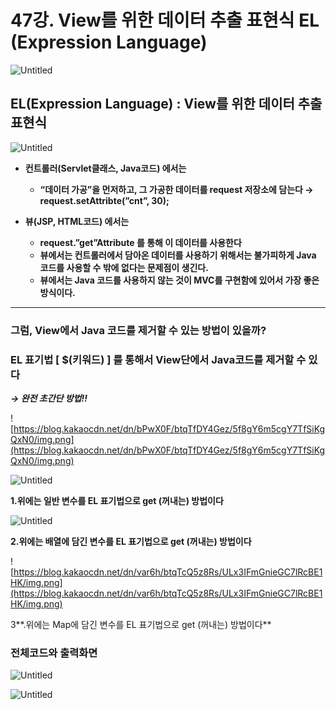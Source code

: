 # 47강. View를 위한 데이터 추출 표현식 EL (Expression Language)

![Untitled](47%E1%84%80%E1%85%A1%E1%86%BC%20View%20dbe17/Untitled.png)

## EL(Expression Language) : View를 위한 데이터 추출 표현식

![Untitled](47%E1%84%80%E1%85%A1%E1%86%BC%20View%20dbe17/Untitled%201.png)

- **컨트롤러(Servlet클래스, Java코드) 에서는**
    - **“데이터 가공”을 먼저하고, 그 가공한 데이터를 request 저장소에 담는다 → request.setAttribte(”cnt”, 30);**

- **뷰(JSP, HTML코드) 에서는**
    - **request.”get”Attribute 를 통해 이 데이터를 사용한다**
    - **뷰에서는 컨트롤러에서 담아온 데이터를 사용하기 위해서는 불가피하게 Java 코드를 사용할 수 밖에 없다는 문제점이 생긴다.**
    - **뷰에서는 Java 코드를 사용하지 않는 것이 MVC를 구현함에 있어서 가장 좋은방식이다.**

---

### 그럼, View에서 Java 코드를 제거할 수 있는 방법이 있을까?

### EL 표기법 [ $(키워드) ] 를 통해서 View단에서 Java코드를 제거할 수 있다

***→ 완전 초간단 방법!!***

![https://blog.kakaocdn.net/dn/bPwX0F/btqTfDY4Gez/5f8gY6m5cgY7TfSiKgQxN0/img.png](https://blog.kakaocdn.net/dn/bPwX0F/btqTfDY4Gez/5f8gY6m5cgY7TfSiKgQxN0/img.png)

![Untitled](47%E1%84%80%E1%85%A1%E1%86%BC%20View%20dbe17/Untitled%202.png)

**1.위에는 일반 변수를 EL 표기법으로 get (꺼내는) 방법이다**

![Untitled](47%E1%84%80%E1%85%A1%E1%86%BC%20View%20dbe17/Untitled%203.png)

**2.위에는 배열에 담긴 변수를 EL 표기법으로 get (꺼내는) 방법이다**

![https://blog.kakaocdn.net/dn/var6h/btqTcQ5z8Rs/ULx3IFmGnieGC7lRcBE1HK/img.png](https://blog.kakaocdn.net/dn/var6h/btqTcQ5z8Rs/ULx3IFmGnieGC7lRcBE1HK/img.png)

3**.위에는 Map에 담긴 변수를 EL 표기법으로 get (꺼내는) 방법이다**

### 전체코드와 출력화면

![Untitled](47%E1%84%80%E1%85%A1%E1%86%BC%20View%20dbe17/Untitled%204.png)

![Untitled](47%E1%84%80%E1%85%A1%E1%86%BC%20View%20dbe17/Untitled%205.png)